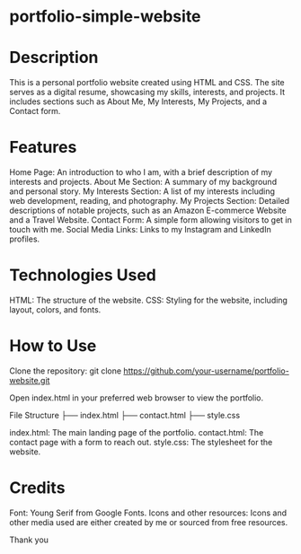# portfolio-simple-website
# Description
This is a personal portfolio website created using HTML and CSS. The site serves as a digital resume, showcasing my skills, interests, and projects. It includes sections such as About Me, My Interests, My Projects, and a Contact form.

# Features
Home Page: An introduction to who I am, with a brief description of my interests and projects.
About Me Section: A summary of my background and personal story.
My Interests Section: A list of my interests including web development, reading, and photography.
My Projects Section: Detailed descriptions of notable projects, such as an Amazon E-commerce Website and a Travel Website.
Contact Form: A simple form allowing visitors to get in touch with me.
Social Media Links: Links to my Instagram and LinkedIn profiles.

# Technologies Used
HTML: The structure of the website.
CSS: Styling for the website, including layout, colors, and fonts.

# How to Use
Clone the repository:
git clone https://github.com/your-username/portfolio-website.git

Open index.html in your preferred web browser to view the portfolio.

File Structure
├── index.html
├── contact.html
├── style.css

index.html: The main landing page of the portfolio.
contact.html: The contact page with a form to reach out.
style.css: The stylesheet for the website.

# Credits
Font: Young Serif from Google Fonts.
Icons and other resources: Icons and other media used are either created by me or sourced from free resources.

Thank you
